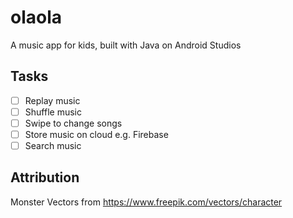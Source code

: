 # olaola
A music app for kids, built with Java on Android Studios 

## Tasks
- [ ] Replay music
- [ ] Shuffle music 
- [ ] Swipe to change songs 
- [ ] Store music on cloud e.g. Firebase 
- [ ] Search music 

## Attribution
Monster Vectors from https://www.freepik.com/vectors/character 
